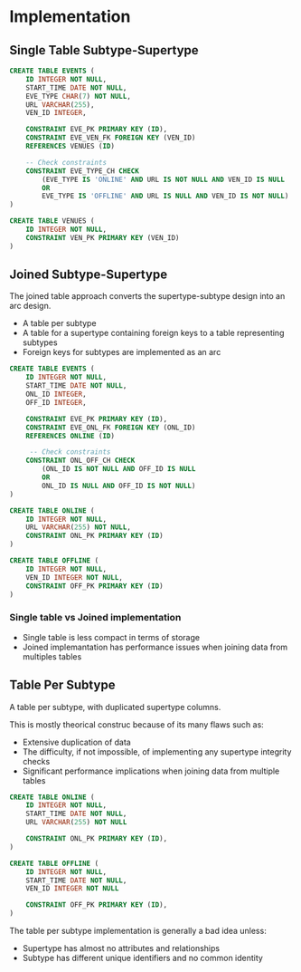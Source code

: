 # Implementation

## Single Table Subtype-Supertype

```sql
CREATE TABLE EVENTS (
    ID INTEGER NOT NULL,
    START_TIME DATE NOT NULL,
    EVE_TYPE CHAR(7) NOT NULL,
    URL VARCHAR(255),
    VEN_ID INTEGER,

    CONSTRAINT EVE_PK PRIMARY KEY (ID),
    CONSTRAINT EVE_VEN_FK FOREIGN KEY (VEN_ID)
    REFERENCES VENUES (ID)

    -- Check constraints
    CONSTRAINT EVE_TYPE_CH CHECK
        (EVE_TYPE IS 'ONLINE' AND URL IS NOT NULL AND VEN_ID IS NULL
        OR
        EVE_TYPE IS 'OFFLINE' AND URL IS NULL AND VEN_ID IS NOT NULL)
)
```

```sql
CREATE TABLE VENUES (
    ID INTEGER NOT NULL,
    CONSTRAINT VEN_PK PRIMARY KEY (VEN_ID)
)
```

## Joined Subtype-Supertype

The joined table approach converts the supertype-subtype design into an arc design.

- A table per subtype
- A table for a supertype containing foreign keys to a table representing subtypes
- Foreign keys for subtypes are implemented as an arc

```sql
CREATE TABLE EVENTS (
    ID INTEGER NOT NULL,
    START_TIME DATE NOT NULL,
    ONL_ID INTEGER,
    OFF_ID INTEGER,

    CONSTRAINT EVE_PK PRIMARY KEY (ID),
    CONSTRAINT EVE_ONL_FK FOREIGN KEY (ONL_ID)
    REFERENCES ONLINE (ID)

     -- Check constraints
    CONSTRAINT ONL_OFF_CH CHECK
        (ONL_ID IS NOT NULL AND OFF_ID IS NULL
        OR
        ONL_ID IS NULL AND OFF_ID IS NOT NULL)
)
```

```sql
CREATE TABLE ONLINE (
    ID INTEGER NOT NULL,
    URL VARCHAR(255) NOT NULL,
    CONSTRAINT ONL_PK PRIMARY KEY (ID)
)
```

```sql
CREATE TABLE OFFLINE (
    ID INTEGER NOT NULL,
    VEN_ID INTEGER NOT NULL,
    CONSTRAINT OFF_PK PRIMARY KEY (ID)
)
```

### Single table vs Joined implementation

- Single table is less compact in terms of storage
- Joined implemantation has performance issues when joining data from multiples tables

## Table Per Subtype

A table per subtype, with duplicated supertype columns.

This is mostly theorical construc because of its many flaws such as:

- Extensive duplication of data
- The difficulty, if not impossible, of implementing any supertype integrity checks
- Significant performance implications when joining data from multiple tables

```sql
CREATE TABLE ONLINE (
    ID INTEGER NOT NULL,
    START_TIME DATE NOT NULL,
    URL VARCHAR(255) NOT NULL

    CONSTRAINT ONL_PK PRIMARY KEY (ID),
)
```

```sql
CREATE TABLE OFFLINE (
    ID INTEGER NOT NULL,
    START_TIME DATE NOT NULL,
    VEN_ID INTEGER NOT NULL

    CONSTRAINT OFF_PK PRIMARY KEY (ID),
)
```

The table per subtype implementation is generally a bad idea unless:

- Supertype has almost no attributes and relationships
- Subtype has different unique identifiers and no common identity
